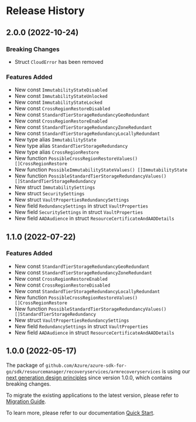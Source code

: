 # Release History

## 2.0.0 (2022-10-24)
### Breaking Changes

- Struct `CloudError` has been removed

### Features Added

- New const `ImmutabilityStateDisabled`
- New const `ImmutabilityStateUnlocked`
- New const `ImmutabilityStateLocked`
- New const `CrossRegionRestoreDisabled`
- New const `StandardTierStorageRedundancyGeoRedundant`
- New const `CrossRegionRestoreEnabled`
- New const `StandardTierStorageRedundancyZoneRedundant`
- New const `StandardTierStorageRedundancyLocallyRedundant`
- New type alias `ImmutabilityState`
- New type alias `StandardTierStorageRedundancy`
- New type alias `CrossRegionRestore`
- New function `PossibleCrossRegionRestoreValues() []CrossRegionRestore`
- New function `PossibleImmutabilityStateValues() []ImmutabilityState`
- New function `PossibleStandardTierStorageRedundancyValues() []StandardTierStorageRedundancy`
- New struct `ImmutabilitySettings`
- New struct `SecuritySettings`
- New struct `VaultPropertiesRedundancySettings`
- New field `RedundancySettings` in struct `VaultProperties`
- New field `SecuritySettings` in struct `VaultProperties`
- New field `AADAudience` in struct `ResourceCertificateAndAADDetails`


## 1.1.0 (2022-07-22)
### Features Added

- New const `StandardTierStorageRedundancyGeoRedundant`
- New const `StandardTierStorageRedundancyZoneRedundant`
- New const `CrossRegionRestoreEnabled`
- New const `CrossRegionRestoreDisabled`
- New const `StandardTierStorageRedundancyLocallyRedundant`
- New function `PossibleCrossRegionRestoreValues() []CrossRegionRestore`
- New function `PossibleStandardTierStorageRedundancyValues() []StandardTierStorageRedundancy`
- New struct `VaultPropertiesRedundancySettings`
- New field `RedundancySettings` in struct `VaultProperties`
- New field `AADAudience` in struct `ResourceCertificateAndAADDetails`


## 1.0.0 (2022-05-17)

The package of `github.com/Azure/azure-sdk-for-go/sdk/resourcemanager/recoveryservices/armrecoveryservices` is using our [next generation design principles](https://azure.github.io/azure-sdk/general_introduction.html) since version 1.0.0, which contains breaking changes.

To migrate the existing applications to the latest version, please refer to [Migration Guide](https://aka.ms/azsdk/go/mgmt/migration).

To learn more, please refer to our documentation [Quick Start](https://aka.ms/azsdk/go/mgmt).